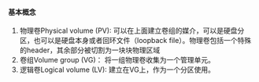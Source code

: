 #### 基本概念

1. 物理卷Physical volume (PV):
    可以在上面建立卷组的媒介，可以是硬盘分区，也可以是硬盘本身或者回环文件（loopback file）。物理卷包括一个特殊的header，其余部分被切割为一块块物理区域
2. 卷组Volume group (VG)：
    将一组物理卷收集为一个管理单元。
3. 逻辑卷Logical volume (LV):
    建立在VG上，作为一个分区使用。